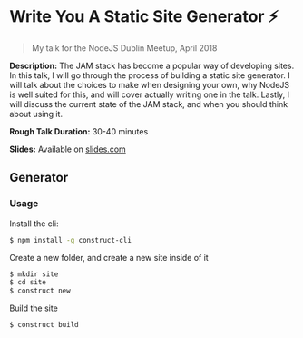 # Write You A Static Site Generator ⚡️
> My talk for the NodeJS Dublin Meetup, April 2018

**Description:** The JAM stack has become a popular way of developing sites. 
In this talk, I will go through the process of building a static site generator. 
I will talk about the choices to make when designing your own, why NodeJS is well suited for this, and will cover actually writing one in the talk. 
Lastly, I will discuss the current state of the JAM stack, and when you should think about using it.

**Rough Talk Duration:** 30-40 minutes

**Slides:** Available on [slides.com](https://slides.com/adamkelly-2/deck/#/)
## Generator

### Usage

Install the cli:

```bash
$ npm install -g construct-cli
```

Create a new folder, and create a new site inside of it

```bash
$ mkdir site
$ cd site
$ construct new
```

Build the site

```bash
$ construct build
```

